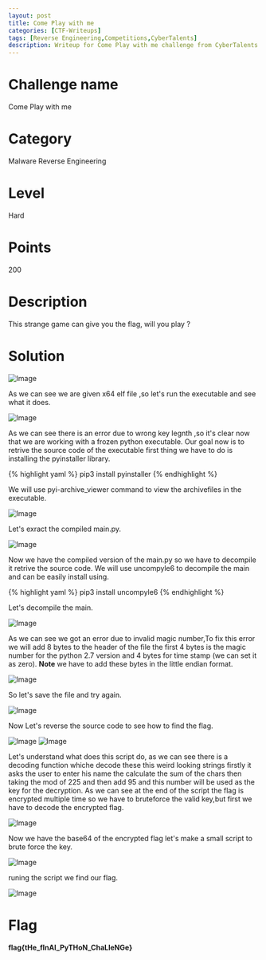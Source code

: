 ```yaml
---
layout: post
title: Come Play with me
categories: [CTF-Writeups]
tags: [Reverse Engineering,Competitions,CyberTalents]
description: Writeup for Come Play with me challenge from CyberTalents.
---
```

# Challenge name
Come Play with me
# Category
Malware Reverse Engineering
# Level
Hard
# Points
200
# Description
This strange game can give you the flag, will you play ?
# Solution

![Image](https://raw.githubusercontent.com/joezid/joezid.github.io/master/Images/comeplaywithme/1.png)

As we can see we are given x64 elf file ,so let's run the executable and see what it does.

![Image](https://raw.githubusercontent.com/joezid/joezid.github.io/master/Images/comeplaywithme/2.png)

As we can see there is an error due to wrong key legnth ,so it's clear now that we are working with a frozen python executable.
Our goal now is to retrive the source code of the executable first thing we have to do is installing the pyinstaller library.

{% highlight yaml %}
pip3 install pyinstaller
{% endhighlight %}

We will use pyi-archive_viewer command to view the archivefiles in the executable.

![Image](https://raw.githubusercontent.com/joezid/joezid.github.io/master/Images/comeplaywithme/3.png)

Let's exract the compiled main.py.

![Image](https://raw.githubusercontent.com/joezid/joezid.github.io/master/Images/comeplaywithme/4.png)

Now we have the compiled version of the main.py so we have to decompile it retrive the source code.
We will use uncompyle6 to decompile the main and can be easily install using.

{% highlight yaml %}
pip3 install uncompyle6
{% endhighlight %}

Let's decompile the main.

![Image](https://raw.githubusercontent.com/joezid/joezid.github.io/master/Images/comeplaywithme/5.png)

As we can see we got an error due to invalid magic number,To fix this error we will add 8 bytes to the header of the file the first 4 bytes is the magic number for the python 2.7 version and 4 bytes for time stamp (we can set it as zero).
**Note** we have to add these bytes in the little endian format.

![Image](https://raw.githubusercontent.com/joezid/joezid.github.io/master/Images/comeplaywithme/6.png)

So let's save the file and try again.

![Image](https://raw.githubusercontent.com/joezid/joezid.github.io/master/Images/comeplaywithme/7.png)

Now Let's reverse the source code to see how to find the flag.

![Image](https://raw.githubusercontent.com/joezid/joezid.github.io/master/Images/comeplaywithme/8.png)
![Image](https://raw.githubusercontent.com/joezid/joezid.github.io/master/Images/comeplaywithme/9.png)

Let's understand what does this script do, as we can see there is a decoding function whiche decode these this weird looking strings firstly it asks the user to enter his name the calculate the sum of the chars then taking the mod of 225 and then add 95 and this number will be used as the key for the decryption.
As we can see at the end of the script the flag is encrypted multiple time so we have to bruteforce the valid key,but first we have to decode the encrypted flag.

![Image](https://raw.githubusercontent.com/joezid/joezid.github.io/master/Images/comeplaywithme/10.png)

Now we have the base64 of the encrypted flag let's make a small script to brute force the key.

![Image](https://raw.githubusercontent.com/joezid/joezid.github.io/master/Images/comeplaywithme/11.png)

runing the script we find our flag.

![Image](https://raw.githubusercontent.com/joezid/joezid.github.io/master/Images/comeplaywithme/12.png)

# Flag

**flag{tHe_fInAl_PyTHoN_ChaLleNGe}**


